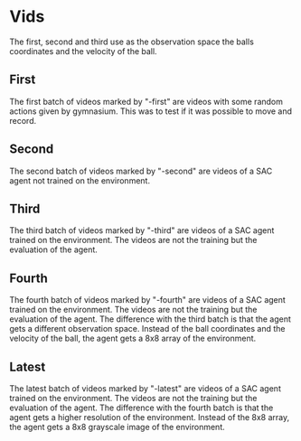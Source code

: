 # Vids

The first, second and third use as the observation space the balls coordinates and the velocity of the ball.

## First

The first batch of videos marked by "-first" are videos with some random actions given by gymnasium. This was to test if
it was possible to move and record.

## Second

The second batch of videos marked by "-second" are videos of a SAC agent not trained on the environment.

## Third

The third batch of videos marked by "-third" are videos of a SAC agent trained on the environment. The videos are not
the training but the evaluation of the agent.

## Fourth

The fourth batch of videos marked by "-fourth" are videos of a SAC agent trained on the environment. The videos are not
the training but the evaluation of the agent. The difference with the third batch is that the agent gets a different
observation space. Instead of the ball coordinates and the velocity of the ball, the agent gets a 8x8 array of the 
environment.

## Latest

The latest batch of videos marked by "-latest" are videos of a SAC agent trained on the environment. The videos are not
the training but the evaluation of the agent. The difference with the fourth batch is that the agent gets a higher resolution
of the environment. Instead of the 8x8 array, the agent gets a 8x8 grayscale image of the environment.